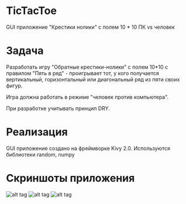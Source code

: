 # TicTacToe
GUI приложение "Крестики нолики" с полем 10 * 10 ПК vs человек
# Задача
Разработать игру "Обратные крестики-нолики" с полем 10*10 с правилом "Пять в ряд" - проигрывает тот, у кого получается вертикальный, горизонтальный или диагональный ряд из пяти своих фигур.

Игра должна работать в режиме "человек против компьютера".

При разработке учитывать принцип DRY.

# Реализация
GUI приложение создано на фреймворке Kivy 2.0. 
Используются библиотеки random, numpy

# Скриншоты приложения
![alt tag](https://github.com/AniArim/images/blob/main/TicTacToe/main_1.png)
![alt tag](https://github.com/AniArim/images/blob/main/TicTacToe/main_2.png)
![alt tag](https://github.com/AniArim/images/blob/main/TicTacToe/main_3.png)
